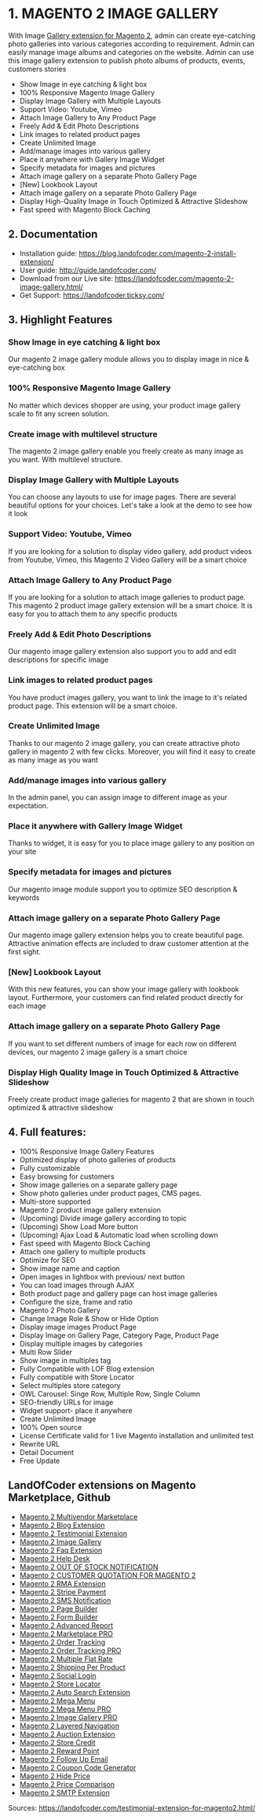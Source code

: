 # 1. MAGENTO 2 IMAGE GALLERY
With Image [Gallery extension for Magento 2](https://landofcoder.com/magento-2-image-gallery.html/), admin can create eye-catching photo galleries into various categories according to requirement. Admin can easily manage image albums and categories on the website. Admin can use this image gallery extension to publish photo albums of products, events, customers stories

- Show Image in eye catching & light box
- 100% Responsive Magento Image Gallery
- Display Image Gallery with Multiple Layouts
- Support Video: Youtube, Vimeo
- Attach Image Gallery to Any Product Page
- Freely Add & Edit Photo Descriptions
- Link images to related product pages
- Create Unlimited Image
- Add/manage images into various gallery
- Place it anywhere with Gallery Image Widget
- Specify metadata for images and pictures
- Attach image gallery on a separate Photo Gallery Page
- [New] Lookbook Layout
- Attach image gallery on a separate Photo Gallery Page
- Display High-Quality Image in Touch Optimized & Attractive Slideshow
- Fast speed with Magento Block Caching


## 2. Documentation

- Installation guide: https://blog.landofcoder.com/magento-2-install-extension/
- User guide: http://guide.landofcoder.com/
- Download from our Live site: https://landofcoder.com/magento-2-image-gallery.html/
- Get Support: https://landofcoder.ticksy.com/

## 3. Highlight Features
### Show Image in eye catching & light box
Our magento 2 image gallery module allows you to display image in nice & eye-catching box



### 100% Responsive Magento Image Gallery
No matter which devices shopper are using, your product image gallery scale to fit any screen solution.


### Create image with multilevel structure
The magento 2 image gallery enable you freely create as many image as you want. With multilevel structure.


### Display Image Gallery with Multiple Layouts
You can choose any layouts to use for image pages. There are several beautiful options for your choices. Let's take a look at the demo to see how it look



### Support Video: Youtube, Vimeo
If you are looking for a solution to display video gallery, add product videos from Youtube, Vimeo, this Magento 2 Video Gallery will be a smart choice



### Attach Image Gallery to Any Product Page
If you are looking for a solution to attach image galleries to product page. This magento 2 product image gallery extension will be a smart choice. It is easy for you to attach them to any specific products


### Freely Add & Edit Photo Descriptions
Our magento image gallery extension also support you to add and edit descriptions for specific image


### Link images to related product pages
You have product images gallery, you want to link the image to it's related product page. This extension will be a smart choice.


### Create Unlimited Image
Thanks to our magento 2 image gallery, you can create attractive photo gallery in magento 2 with few clicks. Moreover, you will find it easy to create as many image as you want


### Add/manage images into various gallery
In the admin panel, you can assign image to different image as your expectation.

### Place it anywhere with Gallery Image Widget
Thanks to widget, it is easy for you to place image gallery to any position on your site

### Specify metadata for images and pictures
Our magento image module support you to optimize SEO description & keywords


### Attach image gallery on a separate Photo Gallery Page
Our magento image gallery extension helps you to create beautiful page. Attractive animation effects are included to draw customer attention at the first sight.


### [New] Lookbook Layout
With this new features, you can show your image gallery with lookbook layout. Furthermore, your customers can find related product directly for each image

### Attach image gallery on a separate Photo Gallery Page
If you want to set different numbers of image for each row on different devices, our magento 2 image gallery is a smart choice


### Display High Quality Image in Touch Optimized & Attractive Slideshow
Freely create product image galleries for magento 2 that are shown in touch optimized & attractive slideshow



## 4. Full features:
- 100% Responsive Image Gallery Features
- Optimized display of photo galleries of products
- Fully customizable
- Easy browsing for customers
- Show image galleries on a separate gallery page
- Show photo galleries under product pages, CMS pages.
- Multi-store supported
- Magento 2 product image gallery extension
- (Upcoming) Divide image gallery according to topic
- (Upcoming) Show Load More button
- (Upcoming) Ajax Load & Automatic load when scrolling down
- Fast speed with Magento Block Caching
- Attach one gallery to multiple products
- Optimize for SEO
- Show image name and caption
- Open images in lightbox with previous/ next button
- You can load images through AJAX
- Both product page and gallery page can host image galleries
- Configure the size, frame and ratio
- Magento 2 Photo Gallery
- Change Image Role & Show or Hide Option
- Display image images Product Page
- Display Image on Gallery Page, Category Page, Product Page
- Display multiple images by categories
- Multi Row Slider
- Show image in multiples tag
- Fully Compatible with LOF Blog extension
- Fully compatible with Store Locator
- Select multiples store category
- OWL Carousel: Singe Row, Multiple Row, Single Column
- SEO-friendly URLs for image
- Widget support- place it anywhere
- Create Unlimited Image
- 100% Open source
- License Certificate valid for 1 live Magento installation and unlimited test
- Rewrite URL
- Detail Document
- Free Update


## LandOfCoder extensions on Magento Marketplace, Github

- [Magento 2 Multivendor Marketplace](https://landofcoder.com/magento-2-marketplace-extension.html/)
- [Magento 2 Blog Extension](https://landofcoder.com/magento-2-blog-extension.html/)
- [Magento 2 Testimonial Extension](https://landofcoder.com/testimonial-extension-for-magento2.html/)
- [Magento 2 Image Gallery](https://landofcoder.com/magento-2-image-gallery.html/)
- [Magento 2 Faq Extension](https://landofcoder.com/faq-extension-for-magento2.html/)
- [Magento 2 Help Desk](https://landofcoder.com/magento-2-help-desk-extension.html)
- [Magento 2 OUT OF STOCK NOTIFICATION](https://landofcoder.com/magento-2-out-of-stock-notification.html/)
- [Magento 2 CUSTOMER QUOTATION FOR MAGENTO 2](https://landofcoder.com/magento-2-quote-extension.html/)
- [Magento 2 RMA Extension](https://landofcoder.com/magento-2-rma-extension.html/)
- [Magento 2 Stripe Payment](https://landofcoder.com/magento-2-stripe-payment-pro.html/)
- [Magento 2 SMS Notification](https://landofcoder.com/magento-2-sms-notification-extension.html/)
- [Magento 2 Page Builder](https://landofcoder.com/magento-2-page-builder.html/)
- [Magento 2 Form Builder](https://landofcoder.com/magento-2-form-builder.html/)
- [Magento 2 Advanced Report](https://landofcoder.com/magento-2-advanced-reports.html/)
- [Magento 2 Marketplace PRO](https://landofcoder.com/magento-2-marketplace-pro.html/)
- [Magento 2 Order Tracking](https://landofcoder.com/magento-2-order-tracking-extension.html/)
- [Magento 2 Order Tracking PRO](https://landofcoder.com/magento-2-order-tracking-pro-extension.html/)
- [Magento 2 Multiple Flat Rate](https://landofcoder.com/magento-2-multiple-flat-rate-shipping.html/)
- [Magento 2 Shipping Per Product](https://landofcoder.com/magento-2-shipping-per-product.html/)
- [Magento 2 Social Login](https://landofcoder.com/magento-2-social-login.html/)
- [Magento 2 Store Locator](https://landofcoder.com/magento-2-store-locator.html/)
- [Magento 2 Auto Search Extension](https://landofcoder.com/magento-2-search.html/)
- [Magento 2 Mega Menu](https://landofcoder.com/magento-2-mega-menu.html/)
- [Magento 2 Mega Menu PRO](https://landofcoder.com/magento-2-mega-menu-pro.html)
- [Magento 2 Image Gallery PRO](https://landofcoder.com/magento-2-image-gallery-pro.html/)
- [Magento 2 Layered Navigation](https://landofcoder.com/magento-2-layered-navigation.html/)
- [Magento 2 Auction Extension](https://landofcoder.com/magento-2-auction-extension.html/)
- [Magento 2 Store Credit](https://landofcoder.com/magento-2-store-credit.html/)
- [Magento 2 Reward Point](https://landofcoder.com/magento-2-reward-points.html/)
- [Magento 2 Follow Up Email](https://landofcoder.com/magento-2-follow-up-email.html/)
- [Magento 2 Coupon Code Generator](https://landofcoder.com/magento-2-coupon-extension.html/)
- [Magento 2 Hide Price](https://landofcoder.com/magento-2-hide-price.html/)
- [Magento 2 Price Comparison](https://landofcoder.com/magento-2-price-comparison.html/)
- [Magento 2 SMTP Extension](https://landofcoder.com/magento-2-smtp-extension.html)

Sources: https://landofcoder.com/testimonial-extension-for-magento2.html/
